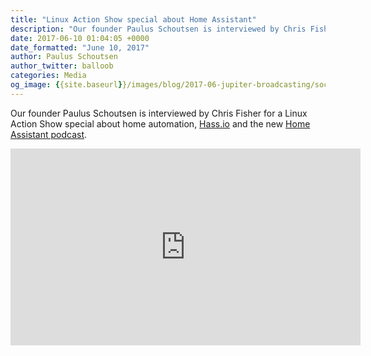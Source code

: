 ```yaml
---
title: "Linux Action Show special about Home Assistant"
description: "Our founder Paulus Schoutsen is interviewed by Chris Fisher about home automation, Hass.io and the new Home Assistant podcast."
date: 2017-06-10 01:04:05 +0000
date_formatted: "June 10, 2017"
author: Paulus Schoutsen
author_twitter: balloob
categories: Media
og_image: {{site.baseurl}}/images/blog/2017-06-jupiter-broadcasting/social.jpg
---
```


Our founder Paulus Schoutsen is interviewed by Chris Fisher for a Linux Action Show special about home automation, [Hass.io] and the new [Home Assistant podcast].

<div class='videoWrapper'>
<iframe width="560" height="315" src="https://www.youtube.com/embed/LQbOtUmITv8" frameborder="0" allowfullscreen></iframe>
</div>

[Hass.io]: https://community.home-assistant.io/t/introducing-hass-io/17296/48
[Home Assistant podcast]: https://hasspodcast.io/
